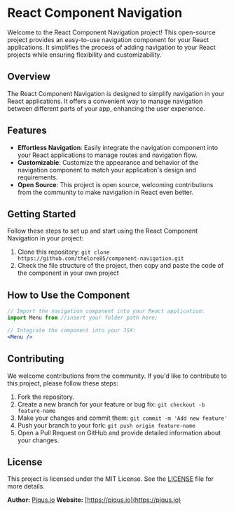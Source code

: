 # React Component Navigation

Welcome to the React Component Navigation project! This open-source project provides an easy-to-use navigation component for your React applications. It simplifies the process of adding navigation to your React projects while ensuring flexibility and customizability.

## Overview

The React Component Navigation is designed to simplify navigation in your React applications. It offers a convenient way to manage navigation between different parts of your app, enhancing the user experience.

## Features

- **Effortless Navigation**: Easily integrate the navigation component into your React applications to manage routes and navigation flow.
- **Customizable**: Customize the appearance and behavior of the navigation component to match your application's design and requirements.
- **Open Source**: This project is open source, welcoming contributions from the community to make navigation in React even better.

## Getting Started

Follow these steps to set up and start using the React Component Navigation in your project:

1. Clone this repository: `git clone https://github.com/thelore85/component-navigation.git`
2. Check the file structure of the project, then copy and paste the code of the component in your own project


## How to Use the Component

```jsx
// Import the navigation component into your React application:
import Menu from //insert your folder path here;

// Integrate the component into your JSX:
<Menu />
```



## Contributing

We welcome contributions from the community. If you'd like to contribute to this project, please follow these steps:

1. Fork the repository.
2. Create a new branch for your feature or bug fix: `git checkout -b feature-name`
3. Make your changes and commit them: `git commit -m 'Add new feature'`
4. Push your branch to your fork: `git push origin feature-name`
5. Open a Pull Request on GitHub and provide detailed information about your changes.

## License

This project is licensed under the MIT License. See the [LICENSE](https://github.com/thelore85/component-navigation/blob/main/LICENCE.md) file for more details.

**Author:** [Piqus.io](https://piqus.io)
**Website:** [https://piqus.io](https://piqus.io)